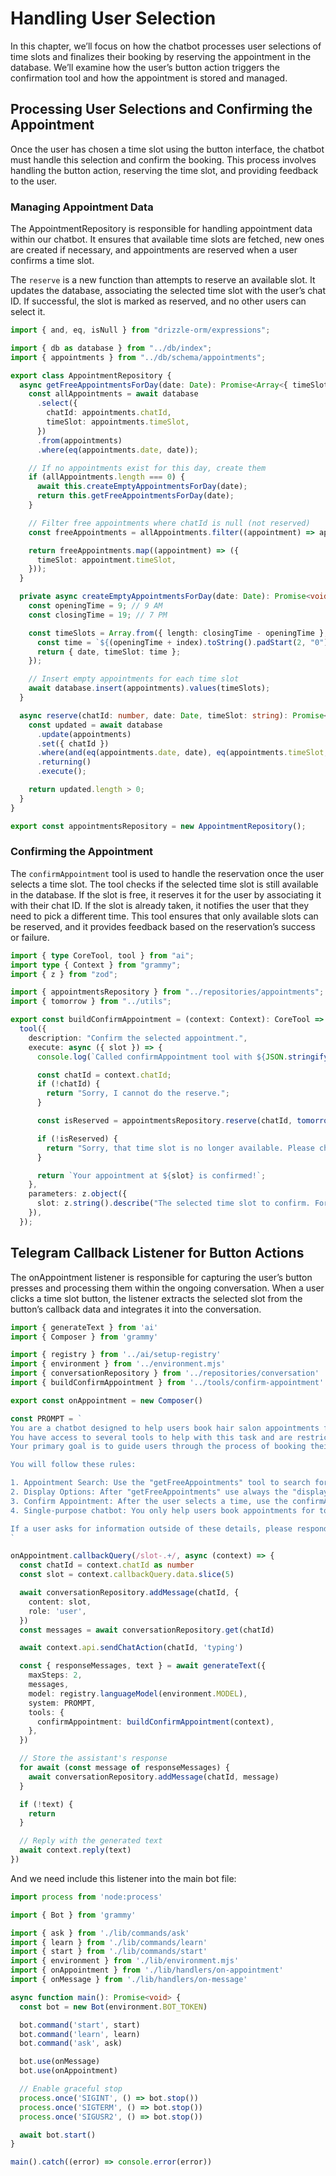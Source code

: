 # Handling User Selection

In this chapter, we’ll focus on how the chatbot processes user selections of time slots and finalizes their booking by reserving the appointment in the database. We’ll examine how the user’s button action triggers the confirmation tool and how the appointment is stored and managed.

## Processing User Selections and Confirming the Appointment

Once the user has chosen a time slot using the button interface, the chatbot must handle this selection and confirm the booking. This process involves handling the button action, reserving the time slot, and providing feedback to the user.

### Managing Appointment Data

The AppointmentRepository is responsible for handling appointment data within our chatbot. It ensures that available time slots are fetched, new ones are created if necessary, and appointments are reserved when a user confirms a time slot.

The `reserve` is a new function than attempts to reserve an available slot. It updates the database, associating the selected time slot with the user’s chat ID. If successful, the slot is marked as reserved, and no other users can select it.


```ts title="src/lib/repositories/appointments.ts"
import { and, eq, isNull } from "drizzle-orm/expressions";

import { db as database } from "../db/index";
import { appointments } from "../db/schema/appointments";

export class AppointmentRepository {
  async getFreeAppointmentsForDay(date: Date): Promise<Array<{ timeSlot: string }>> {
    const allAppointments = await database
      .select({
        chatId: appointments.chatId,
        timeSlot: appointments.timeSlot,
      })
      .from(appointments)
      .where(eq(appointments.date, date));

    // If no appointments exist for this day, create them
    if (allAppointments.length === 0) {
      await this.createEmptyAppointmentsForDay(date);
      return this.getFreeAppointmentsForDay(date);
    }

    // Filter free appointments where chatId is null (not reserved)
    const freeAppointments = allAppointments.filter((appointment) => appointment.chatId === null);

    return freeAppointments.map((appointment) => ({
      timeSlot: appointment.timeSlot,
    }));
  }

  private async createEmptyAppointmentsForDay(date: Date): Promise<void> {
    const openingTime = 9; // 9 AM
    const closingTime = 19; // 7 PM

    const timeSlots = Array.from({ length: closingTime - openingTime }, (_, index) => {
      const time = `${(openingTime + index).toString().padStart(2, "0")}:00`;
      return { date, timeSlot: time };
    });

    // Insert empty appointments for each time slot
    await database.insert(appointments).values(timeSlots);
  }

  async reserve(chatId: number, date: Date, timeSlot: string): Promise<boolean> {
    const updated = await database
      .update(appointments)
      .set({ chatId })
      .where(and(eq(appointments.date, date), eq(appointments.timeSlot, timeSlot), isNull(appointments.chatId)))
      .returning()
      .execute();

    return updated.length > 0;
  }
}

export const appointmentsRepository = new AppointmentRepository();
```

### Confirming the Appointment

The `confirmAppointment` tool is used to handle the reservation once the user selects a time slot. The tool checks if the selected time slot is still available in the database. If the slot is free, it reserves it for the user by associating it with their chat ID. If the slot is already taken, it notifies the user that they need to pick a different time. This tool ensures that only available slots can be reserved, and it provides feedback based on the reservation’s success or failure.

```ts title="src/lib/tools/confirm-appointment.ts"
import { type CoreTool, tool } from "ai";
import type { Context } from "grammy";
import { z } from "zod";

import { appointmentsRepository } from "../repositories/appointments";
import { tomorrow } from "../utils";

export const buildConfirmAppointment = (context: Context): CoreTool =>
  tool({
    description: "Confirm the selected appointment.",
    execute: async ({ slot }) => {
      console.log(`Called confirmAppointment tool with ${JSON.stringify({ slot }, null, 2)}`);

      const chatId = context.chatId;
      if (!chatId) {
        return "Sorry, I cannot do the reserve.";
      }

      const isReserved = appointmentsRepository.reserve(chatId, tomorrow(), slot);

      if (!isReserved) {
        return "Sorry, that time slot is no longer available. Please choose another one.";
      }

      return `Your appointment at ${slot} is confirmed!`;
    },
    parameters: z.object({
      slot: z.string().describe("The selected time slot to confirm. Format HH:MM"),
    }),
  });
```

## Telegram Callback Listener for Button Actions

The onAppointment listener is responsible for capturing the user’s button presses and processing them within the ongoing conversation. When a user clicks a time slot button, the listener extracts the selected slot from the button’s callback data and integrates it into the conversation.


```ts title="src/lib/handlers/on-appointment.ts"
import { generateText } from 'ai'
import { Composer } from 'grammy'

import { registry } from '../ai/setup-registry'
import { environment } from '../environment.mjs'
import { conversationRepository } from '../repositories/conversation'
import { buildConfirmAppointment } from '../tools/confirm-appointment'

export const onAppointment = new Composer()

const PROMPT = `
You are a chatbot designed to help users book hair salon appointments for tomorrow.
You have access to several tools to help with this task and are restricted to handling appointment bookings only. You do not handle any other inquiries.
Your primary goal is to guide users through the process of booking their appointments efficiently.

You will follow these rules:

1. Appointment Search: Use the "getFreeAppointments" tool to search for available appointment times for tomorrow.
2. Display Options: After "getFreeAppointments" use always the "displaySelectionButtons" tool to ask the user the available time slots as buttons they can select from.
3. Confirm Appointment: After the user selects a time, use the confirmAppointment function to finalize their appointment request.
4. Single-purpose chatbot: You only help users book appointments for tomorrow and do not answer unrelated questions, you need to use tools to ask options.

If a user asks for information outside of these details, please respond with: "I'm sorry, but I cannot assist with that. For more information, please call us at (555) 456-7890 or email us at info@hairsalon.com."
`

onAppointment.callbackQuery(/slot-.+/, async (context) => {
  const chatId = context.chatId as number
  const slot = context.callbackQuery.data.slice(5)

  await conversationRepository.addMessage(chatId, {
    content: slot,
    role: 'user',
  })
  const messages = await conversationRepository.get(chatId)

  await context.api.sendChatAction(chatId, 'typing')

  const { responseMessages, text } = await generateText({
    maxSteps: 2,
    messages,
    model: registry.languageModel(environment.MODEL),
    system: PROMPT,
    tools: {
      confirmAppointment: buildConfirmAppointment(context),
    },
  })

  // Store the assistant's response
  for await (const message of responseMessages) {
    await conversationRepository.addMessage(chatId, message)
  }

  if (!text) {
    return
  }

  // Reply with the generated text
  await context.reply(text)
})
```

And we need include this listener into the main bot file:

```ts title="src/main.ts"
import process from 'node:process'

import { Bot } from 'grammy'

import { ask } from './lib/commands/ask'
import { learn } from './lib/commands/learn'
import { start } from './lib/commands/start'
import { environment } from './lib/environment.mjs'
import { onAppointment } from './lib/handlers/on-appointment'
import { onMessage } from './lib/handlers/on-message'

async function main(): Promise<void> {
  const bot = new Bot(environment.BOT_TOKEN)

  bot.command('start', start)
  bot.command('learn', learn)
  bot.command('ask', ask)

  bot.use(onMessage)
  bot.use(onAppointment)

  // Enable graceful stop
  process.once('SIGINT', () => bot.stop())
  process.once('SIGTERM', () => bot.stop())
  process.once('SIGUSR2', () => bot.stop())

  await bot.start()
}

main().catch((error) => console.error(error))
```